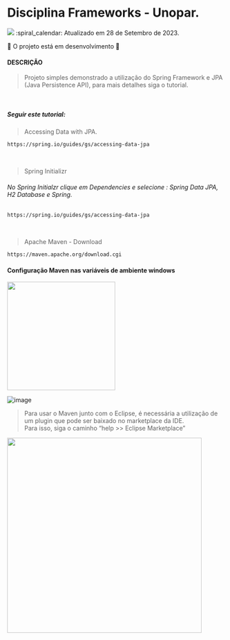 # Disciplina Frameworks - Unopar.
<img src="https://img.shields.io/static/v1?label=FRAMEWORKS&message=UNOPAR&color=5994c1&style=for-the-badge"/>
:spiral_calendar: Atualizado em 28 de Setembro de 2023.

:construction: O projeto está em desenvolvimento :construction:

#### DESCRIÇÃO

> Projeto simples demonstrado a utilização do Spring Framework e JPA (Java Persistence API), para mais detalhes
> siga o tutorial.

<br>

##### Seguir este tutorial:

>Accessing Data with JPA.
```bash
https://spring.io/guides/gs/accessing-data-jpa
```
<br>

>Spring Initializr
###### No Spring Initialzr clique em Dependencies e selecione : Spring Data JPA, H2 Database e Spring.
```bash
https://spring.io/guides/gs/accessing-data-jpa
```

<br>

>Apache Maven - Download
```bash
https://maven.apache.org/download.cgi
```

#### Configuração Maven nas variáveis de ambiente windows

<img src="https://github.com/nataliasouza/spring-jpa-java/assets/13735095/609ad6cb-c548-4f53-a0ca-b05763c03d61" width = 250px>

<br>

![image](https://github.com/nataliasouza/spring-jpa-java/assets/13735095/c7192cc8-0ad0-4986-a57f-553a82271069)


> Para usar o Maven junto com o Eclipse, é necessária a utilização de um plugin que pode ser baixado no 
marketplace da IDE.<br>
> Para isso, siga o caminho “help >> Eclipse Marketplace”

<img src="https://github.com/nataliasouza/spring-jpa-java/assets/13735095/b3186794-7b6e-415c-aac4-8acba12a0b82" width = 450px>


